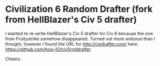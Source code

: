 # Civilization 6 Random Drafter (fork from HellBlazer's Civ 5 drafter)

I wanted to re-write HellBlazer's Civ 5 drafter for Civ 6 because the one from Fruitystrike somehow disappeared. Turned out more arduous than I thought, however I found the URL for
http://civdrafter.com/
here:
https://github.com/hosj-IO/civ5rnddrafter

Cheers.
